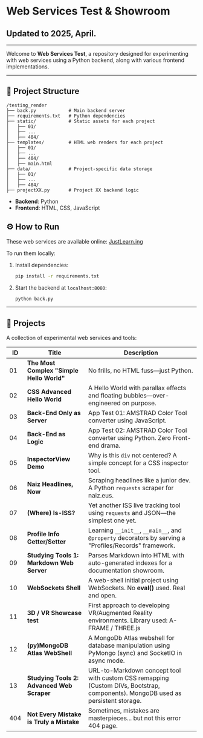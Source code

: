 # Web Services Test & Showroom

## Updated to 2025, April.

****

Welcome to **Web Services Test**, a repository designed for experimenting with web services using a Python backend, along with various frontend implementations.

****

## 📌 Project Structure

```
/testing_render
├── back.py            # Main backend server
├── requirements.txt   # Python dependencies
├── static/            # Static assets for each project
│   ├── 01/
│   ├── ...
│   ├── 404/
├── templates/         # HTML web renders for each project
│   ├── 01/
│   ├── ...
│   ├── 404/
│   ├── main.html
├── data/              # Project-specific data storage
│   ├── 01/
│   ├── ...
│   ├── 404/
├── projectXX.py       # Project XX backend logic
```

- **Backend**: Python
- **Frontend**: HTML, CSS, JavaScript

## ⚙️ How to Run

These web services are available online: [JustLearn.ing](https://justlearn.ing/)

To run them locally:

1. Install dependencies:
   
   ```bash
   pip install -r requirements.txt
   ```

2. Start the backend at `localhost:8080`:
   
   ```bash
   python back.py
   ```

---

## 📂 Projects

A collection of experimental web services and tools:

| ID  | Title                                      | Description                                                                                                                      |
| --- | ------------------------------------------ | -------------------------------------------------------------------------------------------------------------------------------- |
| 01  | **The Most Complex "Simple Hello World"**  | No frills, no HTML fuss—just Python.                                                                                             |
| 02  | **CSS Advanced Hello World**               | A Hello World with parallax effects and floating bubbles—over-engineered on purpose.                                             |
| 03  | **Back-End Only as Server**                | App Test 01: AMSTRAD Color Tool converter using JavaScript.                                                                      |
| 04  | **Back-End as Logic**                      | App Test 02: AMSTRAD Color Tool converter using Python. Zero Front-end drama.                                                    |
| 05  | **InspectorView Demo**                     | Why is this `div` not centered? A simple concept for a CSS inspector tool.                                                       |
| 06  | **Naiz Headlines, Now**                    | Scraping headlines like a junior dev. A Python `requests` scraper for naiz.eus.                                                  |
| 07  | **(Where) Is-ISS?**                        | Yet another ISS live tracking tool using `requests` and JSON—the simplest one yet.                                               |
| 08  | **Profile Info Getter/Setter**             | Learning `__init__`, `__main__`, and `@property` decorators by serving a "Profiles/Records" framework.                           |
| 09  | **Studying Tools 1: Markdown Web Server**  | Parses Markdown into HTML with auto-generated indexes for a documentation showroom.                                              |
| 10  | **WebSockets Shell**                       | A web-shell initial project using WebSockets. No __eval()__ used. Real and open.                                                 |
| 11  | **3D / VR Showcase test**                  | First approach to developing VR/Augmented Reality environments. Library used: A-FRAME /  THREE.js                                |
| 12  | **(py)MongoDB Atlas WebShell**             | A MongoDb Atlas webshell for database manipulation using PyMongo (sync) and SocketIO in async mode.                              |
| 13  | **Studying Tools 2: Advanced Web Scraper** | URL-to-Markdown concept tool with custom CSS remapping (Custom DIVs, Bootstrap, components). MongoDB used as persistent storage. |
| 404 | **Not Every Mistake is Truly a Mistake**   | Sometimes, mistakes are masterpieces... but not this error 404 page.                                                             |


